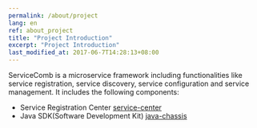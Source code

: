 ```yaml
---
permalink: /about/project
lang: en
ref: about_project
title: "Project Introduction"
excerpt: "Project Introduction"
last_modified_at: 2017-06-7T14:28:13+08:00
---
```

ServiceComb is a microservice framework including functionalities like service registration, service discovery, service configuration and service management. It includes the following components:
 * Service Registration Center [service-center](https://github.com/ServiceComb/service-center)
 * Java SDK(Software Development Kit) [java-chassis](https://github.com/ServiceComb/java-chassis) 
